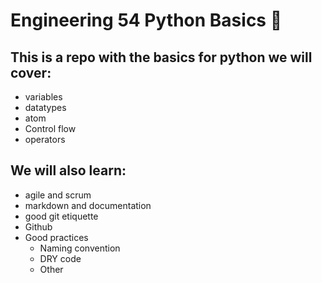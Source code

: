 # Engineering 54 Python Basics :taco:

## This is a repo with the basics for python we will cover:
- variables
- datatypes
- atom
- Control flow
- operators

## We will also learn:
- agile and scrum
- markdown and documentation
- good git etiquette
- Github
- Good practices
    - Naming convention
    - DRY code
    - Other